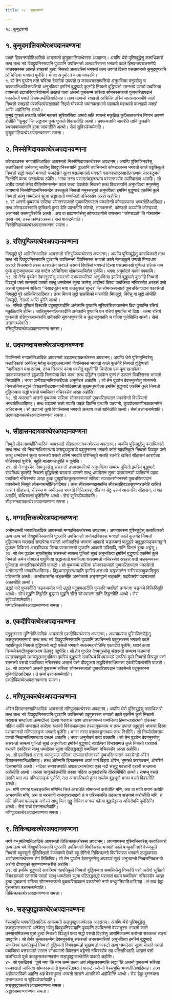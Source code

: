```yaml
---
title: १८. कुमुदवग्गो

---
```

१८. कुमुदवग्गो  


## १. कुमुदमालियत्थेरअपदानवण्णना

पब्बते हिमवन्तम्हीतिआदिकं आयस्मतो कुमुदमालियत्थेरस्स अपदानम्। अयम्पि थेरो पुरिमबुद्धेसु कताधिकारो तत्थ तत्थ भवे विवट्टूपनिस्सयानि पुञ्ञानि उपचिनन्तो अत्थदस्सिस्स भगवतो काले हिमवन्तपब्बतसमीपे जातस्सरस्स आसन्ने रक्खसो हुत्वा निब्बत्तो अत्थदस्सिं भगवन्तं तत्थ उपगतं दिस्वा पसन्नमानसो कुमुदपुप्फानि ओचिनित्वा भगवन्तं पूजेसि। भगवा अनुमोदनं कत्वा पक्कामि।  
१. सो तेन पुञ्ञेन ततो चवित्वा देवलोकं उपपन्नो छ कामावचरसम्पत्तियो अनुभवित्वा मनुस्सेसु च चक्कवत्तिआदिसम्पत्तियो अनुभवित्वा इमस्मिं बुद्धुप्पादे कुलगेहे निब्बत्तो वुद्धिप्पत्तो रतनत्तये पसन्नो पब्बजित्वा वायमन्तो ब्रह्मचरियपरियोसानं अरहत्तं पत्वा अत्तनो पुब्बकम्मं सरित्वा सोमनस्सजातो पुब्बचरितापदानं पकासेन्तो पब्बते हिमवन्तम्हीतिआदिमाह। तत्थ तत्थजो रक्खसो आसिन्ति तस्मिं जातस्सरसमीपे जातो निब्बत्तो रक्खसो पररुधिरमंसखादको निद्दयो घोररूपो भयानकसभावो महाबलो महाथामो कक्खळो यक्खो आसिं अहोसिन्ति अत्थो।  
कुमुदं पुप्फते तत्थाति तस्मिं महासरे सूरियरंसिया अभावे सति सायन्हे मकुळितं कुञ्चिताकारेन निप्पभं अवण्णं होतीति ‘‘कुमुद’’न्ति लद्धनामं पुप्फं पुप्फते विकसतीति अत्थो। चक्कमत्तानि जायरेति तानि पुप्फानि रथचक्कपमाणानि हुत्वा जायन्तीति अत्थो। सेसं सुविञ्ञेय्यमेवाति।  
कुमुदमालियत्थेरअपदानवण्णना समत्ता।  


## २. निस्सेणिदायकत्थेरअपदानवण्णना

कोण्डञ्ञस्स भगवतोतिआदिकं आयस्मतो निस्सेणिदायकत्थेरस्स अपदानम्। अयम्पि पुरिमजिनवरेसु कताधिकारो अनेकासु जातीसु विवट्टूपनिस्सयानि पुञ्ञानि उपचिनन्तो कोण्डञ्ञस्स भगवतो काले वड्ढकिकुले निब्बत्तो सद्धो पसन्नो भगवतो धम्मदेसनं सुत्वा पसन्नमानसो भगवतो वसनपासादस्सारोहनत्थाय सारकट्ठमयं निस्सेणिं कत्वा उस्सापेत्वा ठपेसि। भगवा तस्स पसादसंवड्ढनत्थाय पस्सन्तस्सेव उपरिपासादं आरुहि। सो अतीव पसन्नो तेनेव पीतिसोमनस्सेन कालं कत्वा देवलोके निब्बत्तो तत्थ दिब्बसम्पत्तिं अनुभवित्वा मनुस्सेसु जायमानो निस्सेणिदाननिस्सन्देन उच्चकुले निब्बत्तो मनुस्ससुखं अनुभवित्वा इमस्मिं बुद्धुप्पादे एकस्मिं कुले निब्बत्तो सत्थु धम्मदेसनं सुत्वा सद्धाजातो पब्बजितो नचिरस्सेव अरहा अहोसि।  
९. सो अत्तनो पुब्बकम्मं सरित्वा सोमनस्सजातो पुब्बचरितापदानं पकासेन्तो कोण्डञ्ञस्स भगवतोतिआदिमाह। तत्थ कोण्डञ्ञस्साति कुच्छितो हुत्वा डेति पवत्ततीति कोण्डो, लामकसत्तो, कोण्डतो अञ्ञोति कोण्डञ्ञो, अलामको उत्तमपुरिसोति अत्थो। अथ वा ब्राह्मणगोत्तेसु कोण्डञ्ञगोत्ते उप्पन्नत्ता ‘‘कोण्डञ्ञो’’ति गोत्तवसेन तस्स नामं, तस्स कोण्डञ्ञस्स। सेसं पाकटमेवाति।  
निस्सेणिदायकत्थेरअपदानवण्णना समत्ता।  


## ३. रत्तिपुप्फियत्थेरअपदानवण्णना

मिगलुद्दो पुरे आसिन्तिआदिकं आयस्मतो रत्तिपुप्फियत्थेरस्स अपदानम्। अयम्पि पुरिमबुद्धेसु कताधिकारो तत्थ तत्थ भवे विवट्टूपनिस्सयानि पुञ्ञानि उपचिनन्तो विपस्सिस्स भगवतो काले नेसादकुले उप्पन्नो मिगवधाय अरञ्ञे विचरमानो तस्स कारुञ्ञेन अरञ्ञे चरमानं विपस्सिं भगवन्तं दिस्वा पसन्नमानसो पुप्फितं रत्तिकं नाम पुप्फं कुटजपुप्फञ्च सह वण्टेन ओचिनित्वा सोमनस्सचित्तेन पूजेसि। भगवा अनुमोदनं कत्वा पक्कामि।  
१३. सो तेनेव पुञ्ञेन देवमनुस्सेसु संसरन्तो उभयसम्पत्तियो अनुभवित्वा इमस्मिं बुद्धुप्पादे कुलगेहे निब्बत्तो विञ्ञुतं पत्तो रतनत्तये पसन्नो सत्थु धम्मदेसनं सुत्वा कामेसु आदीनवं दिस्वा पब्बजित्वा नचिरस्सेव अरहत्तं पत्तो अत्तनो पुब्बकम्मं सरित्वा ‘‘नेसादभूतेन मया कतकुसलं सुन्दर’’न्ति सोमनस्सजातो पुब्बचरितापदानं पकासेन्तो मिगलुद्दो पुरे आसिन्तिआदिमाह। तत्थ मिगानं लुद्दो साहसिको मारकोति मिगलुद्दो, मिगेसु वा लुद्दो लोभीति मिगलुद्दो, नेसादो आसिं पुरेति अत्थो।  
१४. रत्तिकं पुप्फितं दिस्वाति पदुमपुप्फादीनि अनेकानि पुप्फानि सूरियरंसिसम्फस्सेन दिवा पुप्फन्ति रत्तियं मकुळितानि होन्ति। जातिसुमनमल्लिकादीनि अनेकानि पुप्फानि पन रत्तियं पुप्फन्ति नो दिवा। तस्मा रत्तियं पुप्फनतो रत्तिपुप्फनामकानि अनेकानि सुगन्धपुप्फानि च कुटजपुप्फानि च गहेत्वा पूजेसिन्ति अत्थो। सेसं उत्तानत्थमेवाति।  
रत्तिपुप्फियत्थेरअपदानवण्णना समत्ता।  


## ४. उदपानदायकत्थेरअपदानवण्णना

विपस्सिनो भगवतोतिआदिकं आयस्मतो उदपानदायकत्थेरस्स अपदानम्। अयम्पि थेरो पुरिममुनिवरेसु कताधिकारो अनेकेसु भवेसु कतपुञ्ञसञ्चयो विपस्सिस्स भगवतो काले कुलगेहे निब्बत्तो वुद्धिप्पत्तो ‘‘पानीयदानं मया दातब्बं, तञ्च निरन्तरं कत्वा पवत्तेतुं वट्टती’’ति चिन्तेत्वा एकं कूपं खनापेत्वा उदकसम्पत्तकाले इट्ठकाहि चिनापेत्वा थिरं कत्वा तत्थ उट्ठितेन उदकेन पुण्णं तं उदपानं विपस्सिस्स भगवतो निय्यादेसि। भगवा पानीयदानानिसंसदीपकं अनुमोदनं अकासि । सो तेन पुञ्ञेन देवमनुस्सेसु संसरन्तो निब्बत्तनिब्बत्तट्ठाने पोक्खरणीउदपानपानीयादिसम्पन्नो सुखमनुभवित्वा इमस्मिं बुद्धुप्पादे एकस्मिं कुले निब्बत्तो वुद्धिमन्वाय सद्धो पसन्नो पब्बजित्वा नचिरस्सेव अरहा अहोसि।  
१८. सो अपरभागे अत्तनो पुब्बकम्मं सरित्वा सोमनस्सजातो पुब्बचरितापदानं पकासेन्तो विपस्सिनो भगवतोतिआदिमाह। तत्थ उदपानो कतो मयाति उदकं पिवन्ति एत्थाति उदपानो, कूपपोक्खरणीतळाकानमेतं अधिवचनम्। सो उदपानो कूपो विपस्सिस्स भगवतो अत्थाय कतो खनितोति अत्थो। सेसं उत्तानत्थमेवाति।  
उदपानदायकत्थेरअपदानवण्णना समत्ता।  


## ५. सीहासनदायकत्थेरअपदानवण्णना

निब्बुते लोकनाथम्हीतिआदिकं आयस्मतो सीहासनदायकत्थेरस्स अपदानम्। अयम्पि पुरिमबुद्धेसु कताधिकारो तत्थ तत्थ भवे निब्बानाधिगमत्थाय कतपुञ्ञूपचयो पदुमुत्तरस्स भगवतो काले गहपतिकुले निब्बत्तो विञ्ञुतं पत्तो सत्थु धम्मदेसनं सुत्वा रतनत्तये पसन्नो तस्मिं भगवति परिनिब्बुते सत्तहि रतनेहि खचितं सीहासनं कारापेत्वा बोधिरुक्खं पूजेसि, बहूहि मालागन्धधूपेहि च पूजेसि।  
२१. सो तेन पुञ्ञेन देवमनुस्सेसु संसरन्तो उभयसम्पत्तियो अनुभवित्वा सब्बत्थ पूजितो इमस्मिं बुद्धुप्पादे सावत्थियं कुलगेहे निब्बत्तो वुद्धिप्पत्तो घरावासं वसन्तो सत्थु धम्मदेसनं सुत्वा पसन्नमानसो ञातिवग्गं पहाय पब्बजितो नचिरस्सेव अरहा हुत्वा पुब्बूपचितकुसलसम्भारं सरित्वा सञ्जातसोमनस्सो पुब्बचरितापदानं पकासेन्तो निब्बुते लोकनाथम्हीतिआदिमाह। तत्थ सीहासनमदासहन्ति सीहरूपहिरञ्ञसुवण्णरतनेहि खचितं आसनं सीहासनं, सीहस्स वा अभीतस्स भगवतो निसिन्नारहं, सीहं वा सेट्ठं उत्तमं आसनन्ति सीहासनं, तं अहं अदासिं, बोधिरुक्खं पूजेसिन्ति अत्थो। सेसं सुविञ्ञेय्यमेवाति।  
सीहासनदायकत्थेरअपदानवण्णना समत्ता।  


## ६. मग्गदत्तिकत्थेरअपदानवण्णना

अनोमदस्सी भगवातिआदिकं आयस्मतो मग्गदत्तिकत्थेरस्स अपदानम्। अयम्पायस्मा पुरिमबुद्धेसु कताधिकारो तत्थ तत्थ भवे विवट्टूपनिस्सयानि पुञ्ञानि उपचिनन्तो अनोमदस्सिस्स भगवतो काले कुलगेहे निब्बत्तो वुद्धिमन्वाय घरावासं सण्ठपेत्वा वसन्तो अनोमदस्सिं भगवन्तं आकासे चङ्कमन्तं पादुद्धारे पादुद्धारचङ्कमनट्ठाने पुप्फानं विकिरणं अच्छरियञ्च दिस्वा पसन्नमानसो पुप्फानि आकासे उक्खिपि, तानि वितानं हुत्वा अट्ठंसु।  
२६. सो तेन पुञ्ञेन सुगतीसुयेव संसरन्तो सब्बत्थ पूजितो सुखं अनुभवित्वा इमस्मिं बुद्धुप्पादे एकस्मिं कुले निब्बत्तो कमेन योब्बञ्ञं पापुणित्वा सद्धाजातो पब्बजित्वा वत्तसम्पन्नो नचिरस्सेव अरहत्तं पत्तो चङ्कमनस्स पूजितत्ता मग्गदत्तिकत्थेरोति पाकटो। सो पुब्बकम्मं सरित्वा सोमनस्सजातो पुब्बचरितापदानं पकासेन्तो अनोमदस्सी भगवातिआदिमाह। दिट्ठधम्मसुखत्थायाति इमस्मिं अत्तभावे चङ्कमनेन सरीरसल्लहुकादिसुखं पटिच्चाति अत्थो। अब्भोकासम्हि चङ्कमीति अब्भोकासे अङ्गणट्ठाने चङ्कमि, पदविक्खेपं पदसञ्चारं अकासीति अत्थो।  
उद्धते पादे पुप्फानीति चङ्कमन्तेन पादे उद्धते पदुमुप्पलादीनि पुप्फानि पथवितो उग्गन्त्वा चङ्कमे विकिरिंसूति अत्थो। सोभं मुद्धनि तिट्ठरेति बुद्धस्स मुद्धनि सीसे सोभयमाना तानि तिट्ठन्तीति अत्थो। सेसं सुविञ्ञेय्यमेवाति।  
मग्गदत्तिकत्थेरअपदानवण्णना समत्ता।  


## ७. एकदीपियत्थेरअपदानवण्णना

पदुमुत्तरस्स मुनिनोतिआदिकं आयस्मतो एकदीपियत्थेरस्स अपदानम्। अयम्पायस्मा पुरिमजिनसेट्ठेसु कतकुसलसम्भारो तत्थ तत्थ भवे विवट्टूपनिस्सयानि पुञ्ञानि उपचिनन्तो पदुमुत्तरस्स भगवतो काले गहपतिकुले निब्बत्तो वुद्धिप्पत्तो सद्धो पसन्नो भगवतो सललमहाबोधिम्हि एकपदीपं पूजेसि, थावरं कत्वा निच्चमेकपदीपपूजनत्थाय तेलवट्टं पट्ठपेसि। सो तेन पुञ्ञेन देवमनुस्सेसु संसरन्तो सब्बत्थ जलमानो पसन्नचक्खुको उभयसुखमनुभवित्वा इमस्मिं बुद्धुप्पादे सावत्थियं विभवसम्पन्ने एकस्मिं कुले निब्बत्तो विञ्ञुतं पत्तो रतनत्तये पसन्नो पब्बजित्वा नचिरस्सेव अरहत्तं पत्तो दीपपूजाय लद्धविसेसाधिगमत्ता एकदीपियत्थेरोति पाकटो।  
३०. सो अपरभागे अत्तनो पुब्बकम्मं सरित्वा सोमनस्सजातो पुब्बचरितापदानं पकासेन्तो पदुमुत्तरस्स मुनिनोतिआदिमाह। तं सब्बं उत्तानत्थमेवाति।  
एकदीपियत्थेरअपदानवण्णना समत्ता।  


## ८. मणिपूजकत्थेरअपदानवण्णना

ओरेन हिमवन्तस्सातिआदिकं आयस्मतो मणिपूजकत्थेरस्स अपदानम्। अयम्पि थेरो पुरिमबुद्धेसु कताधिकारो तत्थ तत्थ भवे विवट्टूपनिस्सयानि पुञ्ञानि उपचिनन्तो पदुमुत्तरस्स भगवतो काले एकस्मिं कुले निब्बत्तो घरावासं सण्ठपेत्वा तत्थादीनवं दिस्वा घरावासं पहाय तापसपब्बज्जं पब्बजित्वा हिमवन्तओरभागे एकिस्सा नदिया समीपे पण्णसालं कारेत्वा वसन्तो विवेककामताय तस्सानुकम्पाय च तत्थ उपगतं पदुमुत्तरं भगवन्तं दिस्वा पसन्नमानसो मणिपल्लङ्कं भगवतो पूजेसि। भगवा तस्स पसादवड्ढनत्थाय तत्थ निसीदि। सो भिय्योसोमत्ताय पसन्नो निब्बानाधिगमत्थाय पत्थनं अकासि। भगवा अनुमोदनं वत्वा पक्कामि। सो तेन पुञ्ञेन देवमनुस्सेसु संसरन्तो सब्बत्थ पूजितो सुखं अनुभवित्वा इमस्मिं बुद्धुप्पादे सावत्थियं विभवसम्पन्ने कुले निब्बत्तो घरावासं वसन्तो एकदिवसं सत्थु धम्मदेसनं सुत्वा पटिलद्धसद्धो पब्बजित्वा नचिरस्सेव अरहा अहोसि।  
३४. सो एकदिवसं अत्तना कतकुसलं सरित्वा सञ्जातसोमनस्सो पुब्बचरितापदानं पकासेन्तो ओरेन हिमवन्तस्सातिआदिमाह। तत्थ ओरेनाति हिमवन्तस्स अपरं भागं विहाय ओरेन, भुम्मत्थे करणवचनं, ओरस्मिं दिसाभागेति अत्थो। नदिका सम्पवत्तथाति अपाकटनामधेय्या एका नदी संसुट्ठु पवत्तानी वहानी सन्दमाना अहोसीति अत्थो। तस्सा चानुपखेत्तम्हीति तस्सा नदिया अनुपखेत्तम्हि तीरसमीपेति अत्थो। सयम्भू वसते तदाति यदा अहं मणिपल्लङ्कं पूजेसिं, तदा अनाचरियको हुत्वा सयमेव बुद्धभूतो भगवा वसते विहरतीति अत्थो।  
३५. मणिं पग्गय्ह पल्लङ्कन्ति मणिन्ति चित्तं आराधेति सोमनस्सं करोतीति मणि, अथ वा माति पमाणं करोति आभरणन्ति मणि, अथ वा मरन्तापि राजयुवराजादयो तं न परिच्चजन्ति तदत्थाय सङ्गामं करोन्तीति मणि, तं मणिं मणिमयं पल्लङ्कं मनोरमं साधु चित्तं सुट्ठु विचित्तं पग्गय्ह गहेत्वा बुद्धसेट्ठस्स अभिरोपयिं पूजेसिन्ति अत्थो। सेसं सब्बं उत्तानत्थमेवाति।  
मणिपूजकत्थेरअपदानवण्णना समत्ता।  


## ९. तिकिच्छकत्थेरअपदानवण्णना

नगरे बन्धुमतियातिआदिकं आयस्मतो तिकिच्छकत्थेरस्स अपदानम्। अयम्पायस्मा पुरिमजिनवरेसु कताधिकारो तत्थ तत्थ भवे विवट्टूपनिस्सयानि पुञ्ञानि उपचिनन्तो विपस्सिस्स भगवतो काले बन्धुमतीनगरे वेज्जकुले निब्बत्तो बहुस्सुतो सुसिक्खितो वेज्जकम्मे छेको बहू रोगिनो तिकिच्छन्तो विपस्सिस्स भगवतो उपट्ठाकस्स असोकनामत्थेरस्स रोगं तिकिच्छि। सो तेन पुञ्ञेन देवमनुस्सेसु अपरापरं सुखं अनुभवन्तो निब्बत्तनिब्बत्तभवे अरोगो दीघायुको सुवण्णवण्णसरीरो अहोसि।  
३९. सो इमस्मिं बुद्धुप्पादे सावत्थियं गहपतिकुले निब्बत्तो वुद्धिमन्वाय सब्बसिप्पेसु निप्फत्तिं पत्तो अरोगो सुखितो विभवसम्पन्नो रतनत्तये पसन्नो सत्थु धम्मदेसनं सुत्वा पटिलद्धसद्धो घरावासं पहाय पब्बजित्वा नचिरस्सेव अरहा हुत्वा पुब्बकम्मं सरित्वा सोमनस्सजातो पुब्बचरितापदानं पकासेन्तो नगरे बन्धुमतियातिआदिमाह। तं सब्बं हेट्ठा वुत्तनयत्ता उत्तानत्थमेवाति।  
तिकिच्छकत्थेरअपदानवण्णना समत्ता।  


## १०. सङ्घुपट्ठाकत्थेरअपदानवण्णना

वेस्सभुम्हि भगवतीतिआदिकं आयस्मतो सङ्घुपट्ठाकत्थेरस्स अपदानम्। अयम्पि थेरो पुरिमबुद्धेसु कतकुसलसम्भारो अनेकेसु भवेसु विवट्टूपनिस्सयानि पुञ्ञानि उपचिनन्तो वेस्सभुस्स भगवतो काले तस्सारामिकस्स पुत्तो हुत्वा निब्बत्तो विञ्ञुतं पत्वा सद्धो पसन्नो विहारेसु आरामिककम्मं करोन्तो सक्कच्चं सङ्घं उपट्ठासि। सो तेनेव कुसलकम्मेन देवमनुस्सेसु संसरन्तो उभयसम्पत्तियो अनुभवित्वा इमस्मिं बुद्धुप्पादे सावत्थियं गहपतिकुले निब्बत्तो वुद्धिप्पत्तो विभवसम्पन्नो सुखप्पत्तो पाकटो सत्थु धम्मदेसनं सुत्वा सासने पसन्नो पब्बजित्वा वत्तसम्पन्नो सासनं सोभयमानो विपस्सनं वड्ढेन्तो नचिरस्सेव सह पटिसम्भिदाहि अरहत्तं पत्तो छळभिञ्ञो पुब्बे कतकुसलकम्मवसेन सङ्घुपट्ठाकत्थेरोति पाकटो अहोसि।  
४५. सो एकदिवसं ‘‘पुब्बे मया किं नाम कम्मं कत्वा अयं लोकुत्तरसम्पत्ति लद्धा’’ति अत्तनो पुब्बकम्मं सरित्वा पच्चक्खतो जानित्वा सोमनस्सजातो पुब्बचरितापदानं पाकटं करोन्तो वेस्सभुम्हि भगवतीतिआदिमाह। तत्थ अहोसारामिको अहन्ति अहं वेस्सभुस्स भगवतो सासने आरामिको अहोसिन्ति अत्थो। सेसं हेट्ठा वुत्तनयत्ता उत्तानत्थत्ता च सुविञ्ञेय्यमेवाति।  
सङ्घुपट्ठाकत्थेरअपदानवण्णना समत्ता।  
अट्ठारसमवग्गवण्णना समत्ता।  